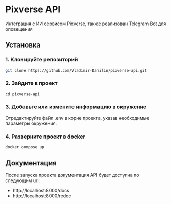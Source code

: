 # Pixverse API
Интеграция с ИИ сервисом Pixverse, также реализован Telegram Bot для оповещения
## Установка
### 1. Клонируйте репозиторий
```bash
git clone https://github.com/Vladimir-Danilin/pixverse-api.git
```
### 2. Зайдите в проект
```
cd pixverse-api
```
### 3. Добавьте или измените информацию в окружение
Отредактируйте файл .env в корне проекта, указав необходимые параметры окружения.
### 4. Разверните проект в docker
```
docker compose up
```
## Документация
После запуска проекта документация API будет доступна по следующим url:
- http://localhost:8000/docs
- http://localhost:8000/redoc
